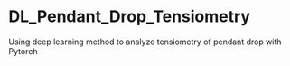# DL_Pendant_Drop_Tensiometry
Using deep learning method to analyze tensiometry of pendant drop with Pytorch
